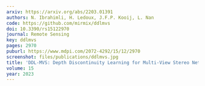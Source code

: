 ```yaml
---
arxiv: https://arxiv.org/abs/2203.01391
authors: N. Ibrahimli, H. Ledoux, J.F.P. Kooij, L. Nan
code: https://github.com/mirmix/ddlmvs
doi: 10.3390/rs15122970
journal: Remote Sensing
key: ddlmvs
pages: 2970
puburl: https://www.mdpi.com/2072-4292/15/12/2970
screenshot: files/publications/ddlmvs.jpg
title: 'DDL-MVS: Depth Discontinuity Learning for Multi-View Stereo Networks'
volume: 15
year: 2023
---
```


